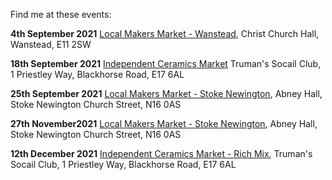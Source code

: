 Find me at these events: 

**4th September 2021** 
[Local Makers Market - Wanstead](http://www.localmakers.uk), 
Christ Church Hall, Wanstead, E11 2SW

**18th September 2021**
[Independent Ceramics Market](https://www.facebook.com/events/408896936989270)
Truman's Socail Club, 1 Priestley Way, Blackhorse Road, E17 6AL

**25th September 2021**
[Local Makers Market - Stoke Newington](http://www.localmakers.uk), 
Abney Hall, Stoke Newington Church Street, N16 0AS

**27th November2021**
[Local Makers Market - Stoke Newington](http://www.localmakers.uk), 
Abney Hall, Stoke Newington Church Street, N16 0AS

**12th December 2021**
[Independent Ceramics Market - Rich Mix](https://www.facebook.com/events/596671484457666/),
Truman's Socail Club, 1 Priestley Way, Blackhorse Road, E17 6AL 

